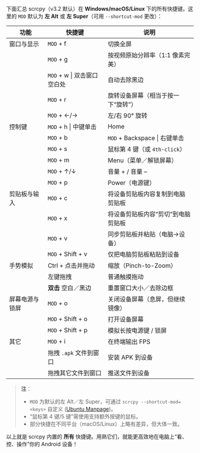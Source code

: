 下面汇总 scrcpy（v3.2 默认）在 **Windows/macOS/Linux** 下的所有快捷键。这里的 `MOD` 默认为 **左 Alt** 或 **左 Super**（可用 `--shortcut-mod` 更改）：

| 功能           | 快捷键                                      | 说明                               |
| -------------- | ------------------------------------------- | ---------------------------------- |
| 窗口与显示     | `MOD` + f                                   | 切换全屏                           |
|                | `MOD` + g                                   | 按视频原始分辨率（1:1 像素完美）   |
|                | `MOD` + w  \| 双击窗口空白处                | 自动去除黑边                       |
|                | `MOD` + r                                   | 旋转设备屏幕（相当于按一下“旋转”） |
|                | `MOD` + ←/→                                 | 左/右 90° 旋转                     |
| 控制键         | `MOD` + h  \| 中键单击                      | Home                               |
|                | `MOD` + b  | `MOD` + Backspace  \| 右键单击 | Back                               |
|                | `MOD` + s  | 鼠标第 4 键（或 `4th-click`）  | App Switch（多任务）               |
|                | `MOD` + m                                   | Menu（菜单／解锁屏幕）             |
|                | `MOD` + ↑/↓                                 | 音量 + / 音量 –                    |
|                | `MOD` + p                                   | Power（电源键）                    |
| 剪贴板与输入   | `MOD` + c                                   | 将设备剪贴板内容复制到电脑剪贴板   |
|                | `MOD` + x                                   | 将设备剪贴板内容“剪切”到电脑剪贴板 |
|                | `MOD` + v                                   | 同步剪贴板并粘贴（电脑→设备）      |
|                | `MOD` + Shift + v                           | 仅把电脑剪贴板粘贴到设备           |
| 手势模拟       | Ctrl + 点击并拖动                           | 缩放（Pinch-to-Zoom）              |
|                | 左键拖拽                                    | 普通触摸拖动                       |
|                | **双击** 空白／黑边                         | 重置窗口大小／去除边框             |
| 屏幕电源与锁屏 | `MOD` + o                                   | 关闭设备屏幕（息屏，但继续镜像）   |
|                | `MOD` + Shift + o                           | 打开设备屏幕                       |
|                | `MOD` + Shift + p                           | 模拟长按电源键 / 锁屏              |
| 其它           | `MOD` + i                                   | 在终端输出 FPS                     |
|                | 拖拽 `.apk` 文件到窗口                      | 安装 APK 到设备                    |
|                | 拖拽其它文件到窗口                          | 推送文件到设备                     |

> **注**：
>
> - `MOD` 为默认的左 Alt／左 Super，可通过 `scrcpy --shortcut-mod=<keys>` 自定义 ([Ubuntu Manpage](https://manpages.ubuntu.com/manpages/jammy/man1/scrcpy.1.html?utm_source=chatgpt.com))。
> - “鼠标第 4 键/5 键”需使用支持额外按键的鼠标。
> - 部分快捷在不同平台（macOS/Linux）上略有差异，但大体一致。

以上就是 scrcpy 内置的 **所有** 快捷键。用熟它们，就能更高效地在电脑上“看、控、操作”你的 Android 设备！